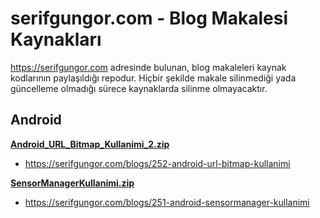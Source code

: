 # serifgungor.com - Blog Makalesi Kaynakları
https://serifgungor.com adresinde bulunan, blog makaleleri kaynak kodlarının paylaşıldığı repodur. Hiçbir şekilde makale silinmediği yada güncelleme olmadığı sürece kaynaklarda silinme olmayacaktır.

## Android

**[Android_URL_Bitmap_Kullanimi_2.zip](https://github.com/serifgungor/BlogArticleTutorials/blob/master/Android_URL_Bitmap_Kullanimi_2.zip)**
- https://serifgungor.com/blogs/252-android-url-bitmap-kullanimi

**[SensorManagerKullanimi.zip](https://github.com/serifgungor/BlogArticleTutorials/blob/master/SensorManagerKullanimi.zip)**
- https://serifgungor.com/blogs/251-android-sensormanager-kullanimi
